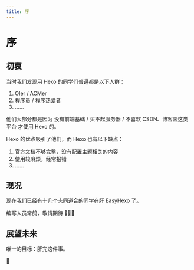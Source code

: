 ```yaml
---
title: 序
---
```


# 序

## 初衷

当时我们发现用 Hexo 的同学们普遍都是以下人群：

1. OIer / ACMer
2. 程序员 / 程序热爱者
3. ......

他们大部分都是因为 没有前端基础 / 买不起服务器 / 不喜欢 CSDN、博客园这类平台 才使用 Hexo 的。 

Hexo 的优点吸引了他们，而 Hexo 也有以下缺点：

1. 官方文档不够完整，没有配置主题相关的内容
2. 使用较麻烦，经常报错
3. ......

## 现况

现在我们已经有十几个志同道合的同学在肝 EasyHexo 了。

编写人员常鸽，敬请期待 🎉🎉🎉

## 展望未来

唯一的目标：肝完这件事。

🎊